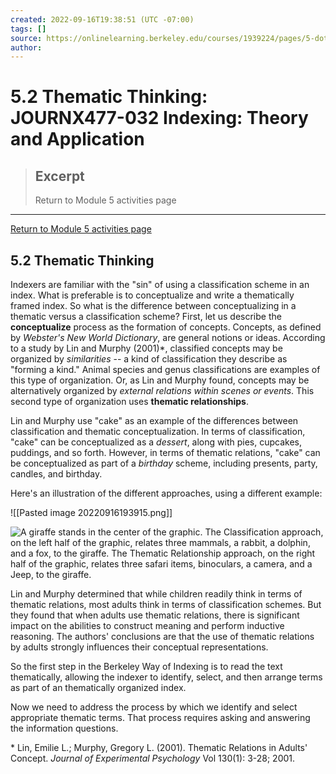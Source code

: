 ```yaml
---
created: 2022-09-16T19:38:51 (UTC -07:00)
tags: []
source: https://onlinelearning.berkeley.edu/courses/1939224/pages/5-dot-2-thematic-thinking?module_item_id=89811895
author: 
---
```


# 5.2 Thematic Thinking: JOURNX477-032 Indexing: Theory and Application

> ## Excerpt
> Return to Module 5 activities page

---
[Return to Module 5 activities page](https://onlinelearning.berkeley.edu/courses/1939224/pages/module-5 "Module 5")

## 5.2 Thematic Thinking

Indexers are familiar with the "sin" of using a classification scheme in an index. What is preferable is to conceptualize and write a thematically framed index. So what is the difference between conceptualizing in a thematic versus a classification scheme? First, let us describe the **conceptualize** process as the formation of concepts. Concepts, as defined by _Webster's New World Dictionary_, are general notions or ideas. According to a study by Lin and Murphy (2001)\*, classified concepts may be organized by _similarities_ -- a kind of classification they describe as "forming a kind." Animal species and genus classifications are examples of this type of organization. Or, as Lin and Murphy found, concepts may be alternatively organized by _external relations within scenes or events_. This second type of organization uses **thematic relationships**.

Lin and Murphy use "cake" as an example of the differences between classification and thematic conceptualization. In terms of classification, "cake" can be conceptualized as a _dessert_, along with pies, cupcakes, puddings, and so forth. However, in terms of thematic relations, "cake" can be conceptualized as part of a _birthday_ scheme, including presents, party, candles, and birthday.

Here's an illustration of the different approaches, using a different example:

![[Pasted image 20220916193915.png]]

![A giraffe stands in the center of the graphic. The Classification approach, on the left half of the graphic, relates three mammals, a rabbit, a dolphin, and a fox, to the giraffe. The Thematic Relationship approach, on the right half of the graphic, relates three safari items, binoculars, a camera, and a Jeep, to the giraffe.](https://onlinelearning.berkeley.edu/courses/1939224/files/233565823/preview)

Lin and Murphy determined that while children readily think in terms of thematic relations, most adults think in terms of classification schemes. But they found that when adults use thematic relations, there is significant impact on the abilities to construct meaning and perform inductive reasoning. The authors' conclusions are that the use of thematic relations by adults strongly influences their conceptual representations.

So the first step in the Berkeley Way of Indexing is to read the text thematically, allowing the indexer to identify, select, and then arrange terms as part of an thematically organized index. 

Now we need to address the process by which we identify and select appropriate thematic terms. That process requires asking and answering the information questions.

\* Lin, Emilie L.; Murphy, Gregory L. (2001). Thematic Relations in Adults' Concept. _Journal of Experimental Psychology_ Vol 130(1): 3-28; 2001.

